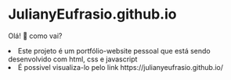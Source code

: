 # JulianyEufrasio.github.io
Olá! :wave: como vai?
<br>
<li>Este projeto é um portfólio-website pessoal que está sendo desenvolvido com html, css e javascript</li>
<li>É possivel visualiza-lo pelo link https://julianyeufrasio.github.io/</li>
